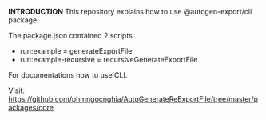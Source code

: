 **INTRODUCTION**
This repository explains how to use @autogen-export/cli package.

The package.json contained 2 scripts
* run:example = generateExportFile
* run:example-recursive = recursiveGenerateExportFile

For documentations how to use CLI. 

Visit: https://github.com/phmngocnghia/AutoGenerateReExportFile/tree/master/packages/core
